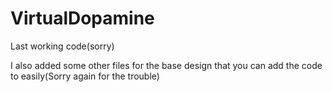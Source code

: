 # VirtualDopamine
Last working code(sorry)

I also added some other files for the base design that you can add the code to easily(Sorry again for the trouble)
